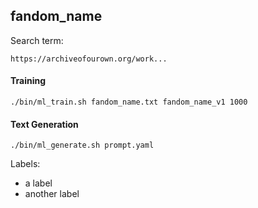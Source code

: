 ## fandom_name

Search term:

```
https://archiveofourown.org/work...
```

#### Training

```shell
./bin/ml_train.sh fandom_name.txt fandom_name_v1 1000
```

#### Text Generation

```shell
./bin/ml_generate.sh prompt.yaml
```

Labels:
* a label
* another label
